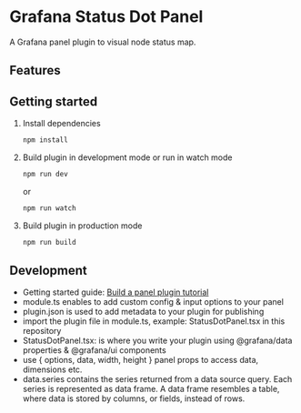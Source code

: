 # Grafana Status Dot Panel

A Grafana panel plugin to visual node status map.

## Features


## Getting started

1. Install dependencies

   ```bash
   npm install
   ```

2. Build plugin in development mode or run in watch mode

   ```bash
   npm run dev
   ```

   or

   ```bash
   npm run watch
   ```

3. Build plugin in production mode

   ```bash
   npm run build
   ```

## Development

- Getting started guide: [Build a panel plugin tutorial](https://grafana.com/tutorials/build-a-panel-plugin)
- module.ts enables to add custom config & input options to your panel
- plugin.json is used to add metadata to your plugin for publishing
- import the plugin file in module.ts, example: StatusDotPanel.tsx in this repository
- StatusDotPanel.tsx: is where you write your plugin using @grafana/data properties & @grafana/ui components
- use { options, data, width, height } panel props to access data, dimensions etc.
- data.series contains the series returned from a data source query. Each series is represented as data frame. A data frame resembles a table, where data is stored by columns, or fields, instead of rows.